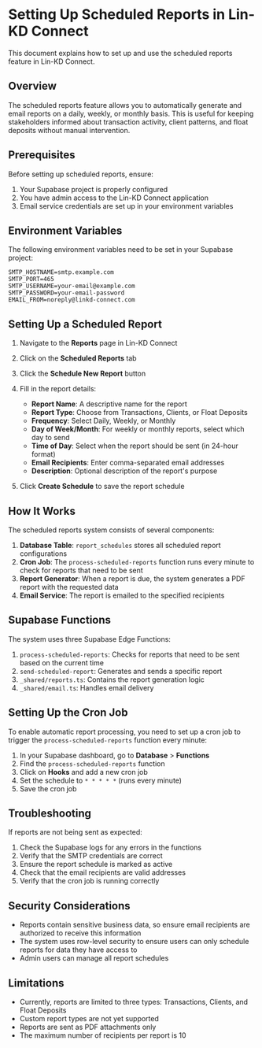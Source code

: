 # Setting Up Scheduled Reports in Lin-KD Connect

This document explains how to set up and use the scheduled reports feature in Lin-KD Connect.

## Overview

The scheduled reports feature allows you to automatically generate and email reports on a daily, weekly, or monthly basis. This is useful for keeping stakeholders informed about transaction activity, client patterns, and float deposits without manual intervention.

## Prerequisites

Before setting up scheduled reports, ensure:

1. Your Supabase project is properly configured
2. You have admin access to the Lin-KD Connect application
3. Email service credentials are set up in your environment variables

## Environment Variables

The following environment variables need to be set in your Supabase project:

```
SMTP_HOSTNAME=smtp.example.com
SMTP_PORT=465
SMTP_USERNAME=your-email@example.com
SMTP_PASSWORD=your-email-password
EMAIL_FROM=noreply@linkd-connect.com
```

## Setting Up a Scheduled Report

1. Navigate to the **Reports** page in Lin-KD Connect
2. Click on the **Scheduled Reports** tab
3. Click the **Schedule New Report** button
4. Fill in the report details:
   - **Report Name**: A descriptive name for the report
   - **Report Type**: Choose from Transactions, Clients, or Float Deposits
   - **Frequency**: Select Daily, Weekly, or Monthly
   - **Day of Week/Month**: For weekly or monthly reports, select which day to send
   - **Time of Day**: Select when the report should be sent (in 24-hour format)
   - **Email Recipients**: Enter comma-separated email addresses
   - **Description**: Optional description of the report's purpose

5. Click **Create Schedule** to save the report schedule

## How It Works

The scheduled reports system consists of several components:

1. **Database Table**: `report_schedules` stores all scheduled report configurations
2. **Cron Job**: The `process-scheduled-reports` function runs every minute to check for reports that need to be sent
3. **Report Generator**: When a report is due, the system generates a PDF report with the requested data
4. **Email Service**: The report is emailed to the specified recipients

## Supabase Functions

The system uses three Supabase Edge Functions:

1. `process-scheduled-reports`: Checks for reports that need to be sent based on the current time
2. `send-scheduled-report`: Generates and sends a specific report
3. `_shared/reports.ts`: Contains the report generation logic
4. `_shared/email.ts`: Handles email delivery

## Setting Up the Cron Job

To enable automatic report processing, you need to set up a cron job to trigger the `process-scheduled-reports` function every minute:

1. In your Supabase dashboard, go to **Database** > **Functions**
2. Find the `process-scheduled-reports` function
3. Click on **Hooks** and add a new cron job
4. Set the schedule to `* * * * *` (runs every minute)
5. Save the cron job

## Troubleshooting

If reports are not being sent as expected:

1. Check the Supabase logs for any errors in the functions
2. Verify that the SMTP credentials are correct
3. Ensure the report schedule is marked as active
4. Check that the email recipients are valid addresses
5. Verify that the cron job is running correctly

## Security Considerations

- Reports contain sensitive business data, so ensure email recipients are authorized to receive this information
- The system uses row-level security to ensure users can only schedule reports for data they have access to
- Admin users can manage all report schedules

## Limitations

- Currently, reports are limited to three types: Transactions, Clients, and Float Deposits
- Custom report types are not yet supported
- Reports are sent as PDF attachments only
- The maximum number of recipients per report is 10
